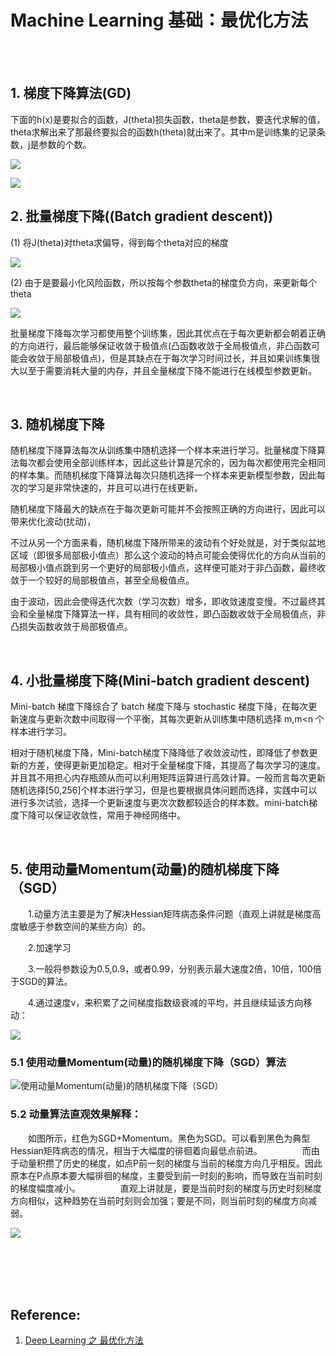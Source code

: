 # Machine Learning 基础：最优化方法

<br>
<br>


## 1. 梯度下降算法(GD)

下面的h(x)是要拟合的函数，J(theta)损失函数，theta是参数，要迭代求解的值，theta求解出来了那最终要拟合的函数h(theta)就出来了。其中m是训练集的记录条数，j是参数的个数。

![](https://img-blog.csdn.net/20130525190050025)

![](https://img-blog.csdn.net/20130525190305253)
 
## 2. 批量梯度下降((Batch gradient descent))

(1) 将J(theta)对theta求偏导，得到每个theta对应的梯度

![](https://img-blog.csdn.net/20130525190603437)

(2) 由于是要最小化风险函数，所以按每个参数theta的梯度负方向，来更新每个theta

![](https://img-blog.csdn.net/20130525190954867)

批量梯度下降每次学习都使用整个训练集，因此其优点在于每次更新都会朝着正确的方向进行，最后能够保证收敛于极值点(凸函数收敛于全局极值点，非凸函数可能会收敛于局部极值点)，但是其缺点在于每次学习时间过长，并且如果训练集很大以至于需要消耗大量的内存，并且全量梯度下降不能进行在线模型参数更新。


<br>

## 3. 随机梯度下降

随机梯度下降算法每次从训练集中随机选择一个样本来进行学习。批量梯度下降算法每次都会使用全部训练样本，因此这些计算是冗余的，因为每次都使用完全相同的样本集。而随机梯度下降算法每次只随机选择一个样本来更新模型参数，因此每次的学习是非常快速的，并且可以进行在线更新。

随机梯度下降最大的缺点在于每次更新可能并不会按照正确的方向进行，因此可以带来优化波动(扰动)，

不过从另一个方面来看，随机梯度下降所带来的波动有个好处就是，对于类似盆地区域（即很多局部极小值点）那么这个波动的特点可能会使得优化的方向从当前的局部极小值点跳到另一个更好的局部极小值点，这样便可能对于非凸函数，最终收敛于一个较好的局部极值点，甚至全局极值点。

由于波动，因此会使得迭代次数（学习次数）增多，即收敛速度变慢。不过最终其会和全量梯度下降算法一样，具有相同的收敛性，即凸函数收敛于全局极值点，非凸损失函数收敛于局部极值点。

<br>

## 4. 小批量梯度下降(Mini-batch gradient descent)

Mini-batch 梯度下降综合了 batch 梯度下降与 stochastic 梯度下降，在每次更新速度与更新次数中间取得一个平衡，其每次更新从训练集中随机选择 m,m<n 个样本进行学习。

相对于随机梯度下降，Mini-batch梯度下降降低了收敛波动性，即降低了参数更新的方差，使得更新更加稳定。相对于全量梯度下降，其提高了每次学习的速度。并且其不用担心内存瓶颈从而可以利用矩阵运算进行高效计算。一般而言每次更新随机选择[50,256]个样本进行学习，但是也要根据具体问题而选择，实践中可以进行多次试验，选择一个更新速度与更次次数都较适合的样本数。mini-batch梯度下降可以保证收敛性，常用于神经网络中。

<br>

## 5. 使用动量Momentum(动量)的随机梯度下降（SGD）

&emsp;&emsp;1.动量方法主要是为了解决Hessian矩阵病态条件问题（直观上讲就是梯度高度敏感于参数空间的某些方向）的。

&emsp;&emsp;2.加速学习

&emsp;&emsp;3.一般将参数设为0.5,0.9，或者0.99，分别表示最大速度2倍，10倍，100倍于SGD的算法。

&emsp;&emsp;4.通过速度v，来积累了之间梯度指数级衰减的平均，并且继续延该方向移动： 

![](https://img-blog.csdn.net/20170521223752521?watermark/2/text/aHR0cDovL2Jsb2cuY3Nkbi5uZXQvQlZMMTAxMDExMTE=/font/5a6L5L2T/fontsize/400/fill/I0JBQkFCMA==/dissolve/70/gravity/SouthEast)

### 5.1 使用动量Momentum(动量)的随机梯度下降（SGD）算法

![使用动量Momentum(动量)的随机梯度下降（SGD）](https://img-blog.csdn.net/20170521224015304?watermark/2/text/aHR0cDovL2Jsb2cuY3Nkbi5uZXQvQlZMMTAxMDExMTE=/font/5a6L5L2T/fontsize/400/fill/I0JBQkFCMA==/dissolve/70/gravity/SouthEast)

### 5.2 动量算法直观效果解释：

&emsp;&emsp;如图所示，红色为SGD+Momentum。黑色为SGD。可以看到黑色为典型Hessian矩阵病态的情况，相当于大幅度的徘徊着向最低点前进。 
  
&emsp;&emsp;而由于动量积攒了历史的梯度，如点P前一刻的梯度与当前的梯度方向几乎相反。因此原本在P点原本要大幅徘徊的梯度，主要受到前一时刻的影响，而导致在当前时刻的梯度幅度减小。 
  
&emsp;&emsp;直观上讲就是，要是当前时刻的梯度与历史时刻梯度方向相似，这种趋势在当前时刻则会加强；要是不同，则当前时刻的梯度方向减弱。 

![](https://img-blog.csdn.net/20170521224208507?watermark/2/text/aHR0cDovL2Jsb2cuY3Nkbi5uZXQvQlZMMTAxMDExMTE=/font/5a6L5L2T/fontsize/400/fill/I0JBQkFCMA==/dissolve/70/gravity/SouthEast)




<br>
<br>
<br>
<br>

## Reference:

1. [Deep Learning 之 最优化方法](https://blog.csdn.net/BVL10101111/article/details/72614711)